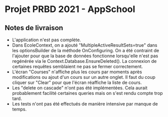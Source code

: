 # Projet PRBD 2021 - AppSchool

## Notes de livraison
- L'application n'est pas complète.
- Dans EcoleContext, on a ajouté "MultipleActiveResultSets=true" dans les optionsBuilder de la méthode OnConfiguring. On a été contraint de l'ajouter pour que la base de données fonctionne lorsqu'elle n'est pas regénérée via le Context.Database.EnsureDeleted(). La connexion de certaines requêtes semblaient ne pas se fermer correctement.
- L'écran "Courses" n'affiche plus les cours par moments après modifications ou ajout d'un cours sur un autre onglet. Il faut du coup cliquer sur "Clear" pour que l'écran réaffiche la liste de cours.
- Les "delete on cascade" n'ont pas été implémentées. Cela aurait probablement facilité certaines queries mais on s'est rendu compte trop tard.
- Les tests n'ont pas été effectués de manière intensive par manque de temps.